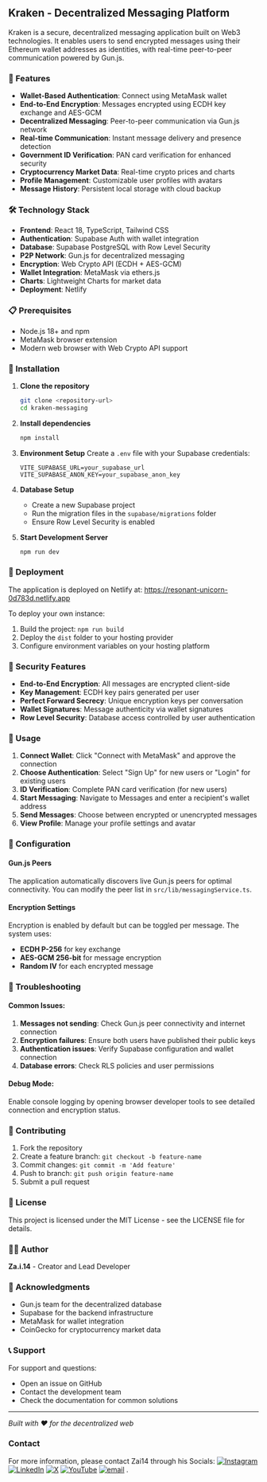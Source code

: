 ## Kraken - Decentralized Messaging Platform

Kraken is a secure, decentralized messaging application built on Web3 technologies. It enables users to send encrypted messages using their Ethereum wallet addresses as identities, with real-time peer-to-peer communication powered by Gun.js.

### 🚀 Features

- **Wallet-Based Authentication**: Connect using MetaMask wallet
- **End-to-End Encryption**: Messages encrypted using ECDH key exchange and AES-GCM
- **Decentralized Messaging**: Peer-to-peer communication via Gun.js network
- **Real-time Communication**: Instant message delivery and presence detection
- **Government ID Verification**: PAN card verification for enhanced security
- **Cryptocurrency Market Data**: Real-time crypto prices and charts
- **Profile Management**: Customizable user profiles with avatars
- **Message History**: Persistent local storage with cloud backup

### 🛠️ Technology Stack

- **Frontend**: React 18, TypeScript, Tailwind CSS
- **Authentication**: Supabase Auth with wallet integration
- **Database**: Supabase PostgreSQL with Row Level Security
- **P2P Network**: Gun.js for decentralized messaging
- **Encryption**: Web Crypto API (ECDH + AES-GCM)
- **Wallet Integration**: MetaMask via ethers.js
- **Charts**: Lightweight Charts for market data
- **Deployment**: Netlify

### 📋 Prerequisites

- Node.js 18+ and npm
- MetaMask browser extension
- Modern web browser with Web Crypto API support

### 🔧 Installation

1. **Clone the repository**
   ```bash
   git clone <repository-url>
   cd kraken-messaging
   ```

2. **Install dependencies**
   ```bash
   npm install
   ```

3. **Environment Setup**
   Create a `.env` file with your Supabase credentials:
   ```env
   VITE_SUPABASE_URL=your_supabase_url
   VITE_SUPABASE_ANON_KEY=your_supabase_anon_key
   ```

4. **Database Setup**
   - Create a new Supabase project
   - Run the migration files in the `supabase/migrations` folder
   - Ensure Row Level Security is enabled

5. **Start Development Server**
   ```bash
   npm run dev
   ```

### 🚀 Deployment

The application is deployed on Netlify at: https://resonant-unicorn-0d783d.netlify.app

To deploy your own instance:
1. Build the project: `npm run build`
2. Deploy the `dist` folder to your hosting provider
3. Configure environment variables on your hosting platform

### 🔐 Security Features

- **End-to-End Encryption**: All messages are encrypted client-side
- **Key Management**: ECDH key pairs generated per user
- **Perfect Forward Secrecy**: Unique encryption keys per conversation
- **Wallet Signatures**: Message authenticity via wallet signatures
- **Row Level Security**: Database access controlled by user authentication

### 📱 Usage

1. **Connect Wallet**: Click "Connect with MetaMask" and approve the connection
2. **Choose Authentication**: Select "Sign Up" for new users or "Login" for existing users
3. **ID Verification**: Complete PAN card verification (for new users)
4. **Start Messaging**: Navigate to Messages and enter a recipient's wallet address
5. **Send Messages**: Choose between encrypted or unencrypted messages
6. **View Profile**: Manage your profile settings and avatar

### 🔧 Configuration

#### Gun.js Peers
The application automatically discovers live Gun.js peers for optimal connectivity. You can modify the peer list in `src/lib/messagingService.ts`.

#### Encryption Settings
Encryption is enabled by default but can be toggled per message. The system uses:
- **ECDH P-256** for key exchange
- **AES-GCM 256-bit** for message encryption
- **Random IV** for each encrypted message

### 🐛 Troubleshooting

#### Common Issues:

1. **Messages not sending**: Check Gun.js peer connectivity and internet connection
2. **Encryption failures**: Ensure both users have published their public keys
3. **Authentication issues**: Verify Supabase configuration and wallet connection
4. **Database errors**: Check RLS policies and user permissions

#### Debug Mode:
Enable console logging by opening browser developer tools to see detailed connection and encryption status.

### 🤝 Contributing

1. Fork the repository
2. Create a feature branch: `git checkout -b feature-name`
3. Commit changes: `git commit -m 'Add feature'`
4. Push to branch: `git push origin feature-name`
5. Submit a pull request

### 📄 License

This project is licensed under the MIT License - see the LICENSE file for details.

### 👨‍💻 Author

**Za.i.14** - Creator and Lead Developer

### 🙏 Acknowledgments

- Gun.js team for the decentralized database
- Supabase for the backend infrastructure
- MetaMask for wallet integration
- CoinGecko for cryptocurrency market data

### 📞 Support

For support and questions:
- Open an issue on GitHub
- Contact the development team
- Check the documentation for common solutions

---

*Built with ❤️ for the decentralized web*
### Contact
For more information, please contact Zai14 through his Socials:
 [![Instagram](https://img.shields.io/badge/Instagram-%23E4405F.svg?logo=Instagram&logoColor=white)](https://instagram.com/Za.i.14) [![LinkedIn](https://img.shields.io/badge/LinkedIn-%230077B5.svg?logo=linkedin&logoColor=white)](https://linkedin.com/in/zai14) [![X](https://img.shields.io/badge/X-black.svg?logo=X&logoColor=white)](https://x.com/Za_i14) [![YouTube](https://img.shields.io/badge/YouTube-%23FF0000.svg?logo=YouTube&logoColor=white)](https://youtube.com/@Za.i.14) [![email](https://img.shields.io/badge/Email-D14836?logo=gmail&logoColor=white)](mailto:ZaidShabir67@gmail.com) 
.
